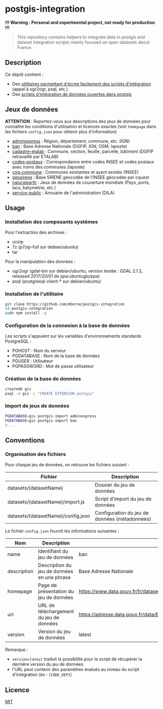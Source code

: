 # postgis-integration

**!!! Warning : Personal and experimental project, not ready for production !!!**

> This repository contains helpers to integrate data in postgis and dataset integration scripts mainly focused on open datasets about France.

## Description

Ce dépôt contient :

* Des [utilitaires permettant d'écrire facilement des scripts d'intégration](helper) (appel à ogr2ogr, psql, etc.)
* Des [scripts d'intégration de données ouvertes dans postgis](datasets)

## Jeux de données

**ATTENTION** : Reportez-vous aux descriptions des jeux de données pour connaître les conditions d'utilisation et licences exactes (voir `homepage` dans les fichiers `config.json` pour obtenir plus d'information)

* [adminexpress](http://professionnels.ign.fr/adminexpress) : Région, département, commune, etc. (IGN) 
* [ban](https://www.data.gouv.fr/fr/datasets/ban-base-adresse-nationale/) : Base Adresse Nationale (DGFIP, IGN, OSM, laposte)
* [cadastre-etalab](https://cadastre.data.gouv.fr/datasets/cadastre-etalab) : Commune, section, feuille, parcelle, bâtiment (DGFIP retravaillé par ETALAB)
* [codes-postaux](https://datanova.laposte.fr/explore/dataset/laposte_hexasmal/) : Correspondance entre codes INSEE et codes postaux avec noms des communes (laposte)
* [cog-commune](https://www.insee.fr/fr/information/2666684#titre-bloc-3) : Communes existantes et ayant existés (INSEE)
* [geosirene](http://data.cquest.org/geo_sirene/) : Base SIRENE géocodée de l'INSEE géocodée par cquest
* [naturalearth](http://www.naturalearthdata.com/downloads/) : Jeux de données de couverture mondiale (Pays, ports, lacs, batymétrie, etc.)
* [service-public](https://www.data.gouv.fr/fr/datasets/service-public-fr-annuaire-de-l-administration-base-de-donnees-locales/) : Annuaire de l'administration (DILA)

## Usage

### Installation des composants systèmes

Pour l'extraction des archives :

* unzip
* 7z (p7zip-full sur debian/ubuntu)
* tar

Pour la manipulation des données :

* ogr2ogr (gdal-bin sur debian/ubuntu, version testée : GDAL 2.1.3, released 2017/20/01 de ppa:ubuntugis/ppa)
* psql (postgresql-client-* sur debian/ubuntu)


### Installation de l'utilitaire

```bash
git clone https://github.com/mborne/postgis-integration
cd postgis-integration
sudo npm install -g
```

### Configuration de la connexion à la base de données

Les scripts s'appuient sur les variables d'environnements standards PostgreSQL :

* PGHOST : Nom du serveur
* PGDATABASE : Nom de la base de données
* PGUSER : Utilisateur
* PGPASSWORD : Mot de passe utilisateur


### Création de la base de données

```bash
createdb gis
psql -d gis -c "CREATE EXTENSION postgis"
```

### Import de jeux de données

```bash
PGDATABASE=gis postgis-import adminexpress
PGDATABASE=gis postgis-import ban
#...
```

## Conventions

### Organisation des fichiers

Pour chaque jeu de données, on retrouve les fichiers suivant :

| Fichier                            | Description                                   |
|------------------------------------|-----------------------------------------------|
| datasets/{datasetName}             | Dossier du jeu de données                     |
| datasets/{datasetName}/import.js   | Script d'import du jeu de données             |
| datasets/{datasetName}/config.json | Configuration du jeu de données (métadonnées) |

Le fichier `config.json` fournit les informations suivantes :

| Nom         | Description                                 | Exemple                                                                         |
|-------------|---------------------------------------------|---------------------------------------------------------------------------------|
| name        | Identifiant du jeu de données               | ban                                                                             |
| description | Description du jeu de données en une phrase | Base Adresse Nationale                                                          |
| homepage    | Page de présentation du jeu de données      | https://www.data.gouv.fr/fr/datasets/ban-base-adresse-nationale/                |
| url         | URL de téléchargement du jeu de données     | https://adresse.data.gouv.fr/data/BAN_licence_gratuite_repartage_{CODE_DEP}.zip |
| version     | Version du jeu de données                   | latest                                                                          |

Remarque : 

* `version=latest` traduit la possibilité pour le script de récupérer la dernière version du jeu de données
* l'URL peut contenir des paramètres évalués au niveau du script d'intégration (ex : `{CODE_DEP}`)

## Licence

[MIT](LICENSE)




